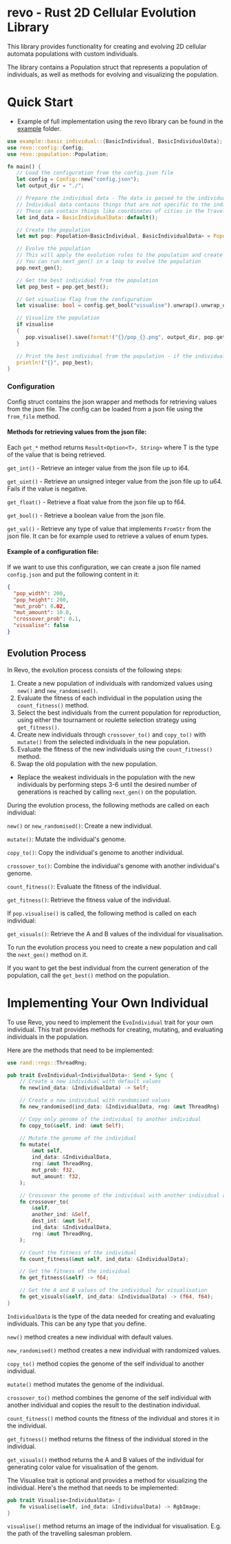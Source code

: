 # revo - Rust 2D Cellular Evolution Library

This library provides functionality for creating and evolving 2D cellular automata populations with custom individuals.

The library contains a Population struct that represents a population of individuals, as well as methods for evolving
and visualizing the population.

# Quick Start

- Example of full implementation using the revo library can be found in the [example](example) folder.

```rust
use example::basic_individual::{BasicIndividual, BasicIndividualData};
use revo::config::Config;
use revo::population::Population;

fn main() {
   // Load the configuration from the config.json file
   let config = Config::new("config.json");
   let output_dir = "./";

   // Prepare the individual data - The data is passed to the individual when it is created
   // Individual data contains things that are not specific to the individual, but are needed for the evolution
   // These can contain things like coordinates of cities in the Travelling Salesman Problem, or the target values in the Math Function Approximation Problem
   let ind_data = BasicIndividualData::default();

   // Create the population
   let mut pop: Population<BasicIndividual, BasicIndividualData> = Population::new(&config, ind_data);

   // Evolve the population 
   // This will apply the evolution rules to the population and create a new generation
   // You can run next_gen() in a loop to evolve the population
   pop.next_gen();

   // Get the best individual from the population
   let pop_best = pop.get_best();

   // Get visualise flag from the configuration 
   let visualise: bool = config.get_bool("visualise").unwrap().unwrap_or(false);

   // Visualize the population
   if visualise
   {
      pop.visualise().save(format!("{}/pop_{}.png", output_dir, pop.get_generation())).unwrap();
   }

   // Print the best individual from the population - if the individual implements the Display trait
   println!("{}", pop_best);
}
```

### Configuration

Config struct contains the json wrapper and methods for retrieving values from the json file. The config can be loaded from a json file
using the `from_file` method.

#### Methods for retrieving values from the json file:

Each `get_*` method returns `Result<Option<T>, String>` where T is the type of the value that is being retrieved.

`get_int()` - Retrieve an integer value from the json file up to i64.

`get_uint()` - Retrieve an unsigned integer value from the json file up to u64. Fails if the value is negative.

`get_float()` - Retrieve a float value from the json file up to f64.

`get_bool()` - Retrieve a boolean value from the json file.

`get_val()` - Retrieve any type of value that implements `FromStr` from the json file. It can be for example used to retrieve a values of enum types.

#### Example of a configuration file:

If we want to use this configuration, we can create a json file named `config.json` and put the following content in it:

```json
{
  "pop_width": 200,
  "pop_height": 200,
  "mut_prob": 0.02,
  "mut_amount": 10.0,
  "crossover_prob": 0.1,
  "visualise": false
}
```

## Evolution Process

In Revo, the evolution process consists of the following steps:

1. Create a new population of individuals with randomized values using `new()` and `new_randomised()`.
2. Evaluate the fitness of each individual in the population using the `count_fitness()` method.
3. Select the best individuals from the current population for reproduction, using either the tournament or roulette selection
   strategy using `get_fitness()`.
4. Create new individuals through `crossover_to()` and `copy_to()` with `mutate()` from the selected individuals in the new population.
5. Evaluate the fitness of the new individuals using the `count_fitness()` method.
6. Swap the old population with the new population.
- Replace the weakest individuals in the population with the new individuals by performing steps 3-6 until the desired number of generations is reached by calling `next_gen()` on the population.

During the evolution process, the following methods are called on each individual:

`new()` or `new_randomised()`: Create a new individual.
 
`mutate()`: Mutate the individual's genome.

`copy_to()`: Copy the individual's genome to another individual.

`crossover_to()`: Combine the individual's genome with another individual's genome.

`count_fitness()`: Evaluate the fitness of the individual.

`get_fitness()`: Retrieve the fitness value of the individual.

If `pop.visualise()` is called, the following method is called on each individual:

`get_visuals()`: Retrieve the A and B values of the individual for visualisation.

To run the evolution process you need to create a new population and call the `next_gen()` method on it.

If you want to get the best individual from the current generation of the population, call the `get_best()` method on
the population.

# Implementing Your Own Individual

To use Revo, you need to implement the `EvoIndividual` trait for your own individual. This trait provides methods for
creating, mutating, and evaluating individuals in the population.

Here are the methods that need to be implemented:

```rust
use rand::rngs::ThreadRng;

pub trait EvoIndividual<IndividualData>: Send + Sync {
    // Create a new individual with default values
    fn new(ind_data: &IndividualData) -> Self;

    // Create a new individual with randomised values
    fn new_randomised(ind_data: &IndividualData, rng: &mut ThreadRng) -> Self;

    // Copy only genome of the individual to another individual
    fn copy_to(&self, ind: &mut Self);

    // Mutate the genome of the individual
    fn mutate(
        &mut self,
        ind_data: &IndividualData,
        rng: &mut ThreadRng,
        mut_prob: f32,
        mut_amount: f32,
    );

    // Crossover the genome of the individual with another individual and store the result in dest_int
    fn crossover_to(
        &self,
        another_ind: &Self,
        dest_int: &mut Self,
        ind_data: &IndividualData,
        rng: &mut ThreadRng,
    );

    // Count the fitness of the individual
    fn count_fitness(&mut self, ind_data: &IndividualData);

    // Get the fitness of the individual
    fn get_fitness(&self) -> f64;

    // Get the A and B values of the individual for visualisation
    fn get_visuals(&self, ind_data: &IndividualData) -> (f64, f64);
}
```

`IndividualData` is the type of the data needed for creating and evaluating individuals. This can be any type that you
define.

`new()` method creates a new individual with default values.

`new_randomised()` method creates a new individual with randomized values.

`copy_to()` method copies the genome of the self individual to another individual.

`mutate()` method mutates the genome of the individual.

`crossover_to()` method combines the genome of the self individual with another individual and copies the result to the
destination individual.

`count_fitness()` method counts the fitness of the individual and stores it in the individual.

`get_fitness()` method returns the fitness of the individual stored in the individual.

`get_visuals()` method returns the A and B values of the individual for generating color value for visualisation of the
genom.

The Visualise trait is optional and provides a method for visualizing the individual. Here's the method that needs to be
implemented:

```rust
pub trait Visualise<IndividualData> {
    fn visualise(&self, ind_data: &IndividualData) -> RgbImage;
}
```

`visualise()` method returns an image of the individual for visualisation. E.g. the path of the travelling salesman
problem.

